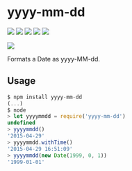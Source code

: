 # yyyy-mm-dd

[![][build-img]][build]
[![][coverage-img]][coverage]
[![][dependencies-img]][dependencies]
[![][devdependencies-img]][devdependencies]
[![][version-img]][version]

[![][npm-img]][npm]

Formats a Date as yyyy-MM-dd.

## Usage

```js
$ npm install yyyy-mm-dd
(...)
$ node
> let yyyymmdd = require('yyyy-mm-dd')
undefined
> yyyymmdd()
'2015-04-29'
> yyyymmdd.withTime()
'2015-04-29 16:51:09'
> yyyymmdd(new Date(1999, 0, 1))
'1999-01-01'
```

[build]:               https://travis-ci.org/tallesl/node-yyyy-mm-dd
[build-img]:           https://travis-ci.org/tallesl/node-yyyy-mm-dd.png
[coverage]:            https://coveralls.io/r/tallesl/node-yyyy-mm-dd?branch=master
[coverage-img]:        https://coveralls.io/repos/tallesl/node-yyyy-mm-dd/badge.png?branch=master
[dependencies]:        https://david-dm.org/tallesl/node-yyyy-mm-dd
[dependencies-img]:    https://david-dm.org/tallesl/node-yyyy-mm-dd.png
[devdependencies]:     https://david-dm.org/tallesl/node-yyyy-mm-dd#info=devDependencies
[devDependencies-img]: https://david-dm.org/tallesl/node-yyyy-mm-dd/dev-status.png
[version]:             http://badge.fury.io/js/yyyy-mm-dd
[version-img]:         https://badge.fury.io/js/yyyy-mm-dd.png
[npm]:                 https://nodei.co/npm/yyyy-mm-dd
[npm-img]:             https://nodei.co/npm/yyyy-mm-dd.png?mini=true
